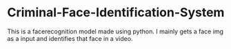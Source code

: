 # Criminal-Face-Identification-System
This is a facerecognition model made using python. I mainly gets a face img as a input and identifies that face in a video.   

